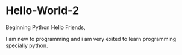 # Hello-World-2
Beginning Python
Hello Friends,

I am new to programming and i am very exited to learn programming specially python.

